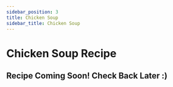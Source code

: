 ```yaml
---
sidebar_position: 3
title: Chicken Soup
sidebar_title: Chicken Soup
---
```


# Chicken Soup Recipe

## Recipe Coming Soon! Check Back Later :)